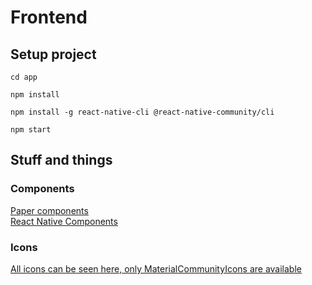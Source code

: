 # Frontend
## Setup project
```shell
cd app
```
```shell
npm install
```
```shell
npm install -g react-native-cli @react-native-community/cli
```
```shell
npm start
```

## Stuff and things
### Components
[Paper components](https://callstack.github.io/react-native-paper/docs/components/ActivityIndicator)\
[React Native Components](https://reactnative.dev/docs/components-and-apis)

### Icons
[All icons can be seen here, only MaterialCommunityIcons are available](https://oblador.github.io/react-native-vector-icons/)

